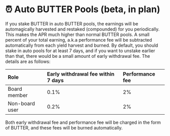 # ⏰ Auto BUTTER Pools \(beta, in plan\)

If you stake BUTTER in auto BUTTER pools, the earnings will be automagically harvested and restaked \(compounded\) for you periodically. This makes the APR much higher than normal BUTTER pools. A small percent of your total earning, a.k.a performance fee will be subtracted automatically from each yield harvest and burned. By default, you should stake in auto pools for at least 7 days, and if you want to unstake earlier than that, there would be a small amount of early withdrawal fee. The details are as follows:

| Role | Early withdrawal fee within 7 days | Performance fee |
| :--- | :--- | :--- |
| Board member | 0.1% | 2% |
| Non-board user | 0.2% | 2% |

Both early withdrawal fee and performance fee will be charged in the form of BUTTER, and these fees will be burned automatically.

